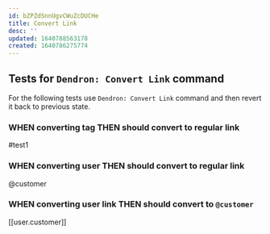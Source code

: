 ```yaml
---
id: bZPZdSnnUgvCWuZcDUCHe
title: Convert Link
desc: ''
updated: 1640788563178
created: 1640786275774
---
```


## Tests for `Dendron: Convert Link` command
For the following tests use `Dendron: Convert Link` command and then revert it back to previous state.

### WHEN converting tag THEN should convert to regular link
#test1

### WHEN converting user THEN should convert to regular link
@customer

### WHEN converting user link THEN should convert to `@customer`
[[user.customer]]



